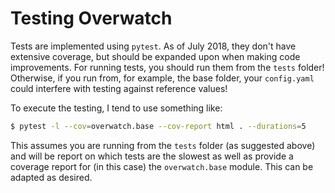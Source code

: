 # Testing Overwatch

Tests are implemented using `pytest`. As of July 2018, they don't have extensive coverage, but should be
expanded upon when making code improvements. For running tests, you should run them from the `tests` folder!
Otherwise, if you run from, for example, the base folder, your `config.yaml` could interfere with testing
against reference values!

To execute the testing, I tend to use something like:

```bash
$ pytest -l --cov=overwatch.base --cov-report html . --durations=5
```

This assumes you are running from the `tests` folder (as suggested above) and will be report on which tests
are the slowest as well as provide a coverage report for (in this case) the `overwatch.base` module. This can
be adapted as desired.
